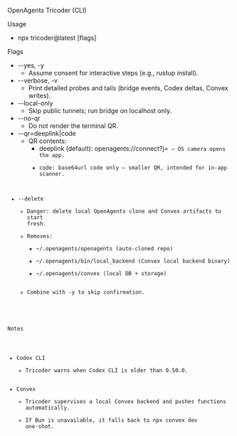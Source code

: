 OpenAgents Tricoder (CLI)

Usage
- npx tricoder@latest [flags]

Flags
- --yes, -y
  - Assume consent for interactive steps (e.g., rustup install).
- --verbose, -v
  - Print detailed probes and tails (bridge events, Codex deltas, Convex writes).
- --local-only
  - Skip public tunnels; run bridge on localhost only.
- --no-qr
  - Do not render the terminal QR.
- --qr=deeplink|code
  - QR contents:
    - deeplink (default): openagents://connect?j=<code> — OS camera opens the app.
    - code: base64url code only — smaller QR, intended for in‑app scanner.
- --delete
  - Danger: delete local OpenAgents clone and Convex artifacts to start fresh.
  - Removes:
    - ~/.openagents/openagents (auto‑cloned repo)
    - ~/.openagents/bin/local_backend (Convex local backend binary)
    - ~/.openagents/convex (local DB + storage)
  - Combine with -y to skip confirmation.

Notes
- Codex CLI
  - Tricoder warns when Codex CLI is older than 0.50.0.
- Convex
  - Tricoder supervises a local Convex backend and pushes functions automatically.
  - If Bun is unavailable, it falls back to npx convex dev one‑shot.

